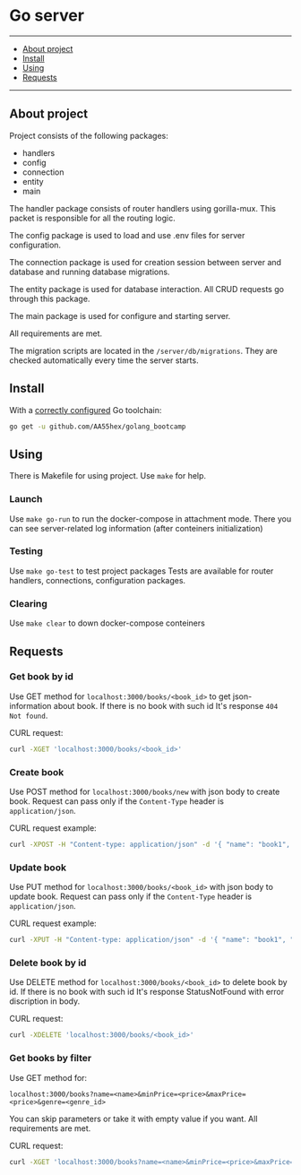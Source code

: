 # Go server
---

* [About project](#about-project)
* [Install](#install)
* [Using](#using)
* [Requests](#requests)

---

## About project

Project consists of the following packages:
* handlers
* config
* connection
* entity
* main

The handler package consists of router handlers using gorilla-mux.
This packet is responsible for all the routing logic.

The config package is used to load and use .env files for server configuration.

The connection package is used for creation session between server and database and running database migrations.

The entity package is used for database interaction. All CRUD requests go through this package.

The main package is used for configure and starting server.

All requirements are met.

The migration scripts are located in the `/server/db/migrations`. They are checked automatically every time the server starts.

## Install

With a [correctly configured](https://golang.org/doc/install#testing) Go toolchain:

```sh
go get -u github.com/AA55hex/golang_bootcamp
```
## Using

There is Makefile for using project. Use `make` for help.

### Launch

Use `make go-run` to run the docker-compose in attachment mode.
There you can see server-related log information (after conteiners initialization)

### Testing

Use `make go-test` to test project packages
Tests are available for router handlers, connections, configuration packages.

### Clearing

Use `make clear` to down docker-compose conteiners

## Requests
### Get book by id

Use GET method for `localhost:3000/books/<book_id>` to get json-information about book.
If there is no book with such id It's response `404 Not found`.

CURL request:
```bash
curl -XGET 'localhost:3000/books/<book_id>'
```

### Create book

Use POST method for `localhost:3000/books/new` with json body to create book.
Request can pass only if the `Content-Type` header is `application/json`.

CURL request example:
```bash
curl -XPOST -H "Content-type: application/json" -d '{ "name": "book1", "price": 9999, "genre": 1, "amount": 9999 }' 'localhost:3000/books/new'
```

### Update book

Use PUT method for `localhost:3000/books/<book_id>` with json body to update book.
Request can pass only if the `Content-Type` header is `application/json`.

CURL request example:
```bash
curl -XPUT -H "Content-type: application/json" -d '{ "name": "book1", "price": 15, "genre": 2, "amount": 249 }' 'localhost:3000/books/<book_id>'
```

### Delete book by id

Use DELETE method for `localhost:3000/books/<book_id>` to delete book by id.
If there is no book with such id It's response StatusNotFound with error discription in body.

CURL request:
```bash
curl -XDELETE 'localhost:3000/books/<book_id>'
```

### Get books by filter

Use GET method for: 
```http
localhost:3000/books?name=<name>&minPrice=<price>&maxPrice=<price>&genre=<genre_id>
```
You can skip parameters or take it with empty value if you want. 
All requirements are met.

CURL request:
```bash
curl -XGET 'localhost:3000/books?name=<name>&minPrice=<price>&maxPrice=<price>&genre=<genre_id>'
```